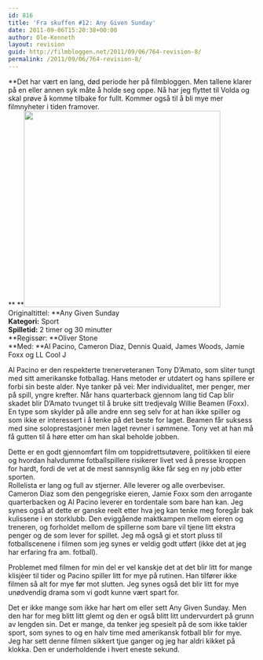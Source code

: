 ```yaml
---
id: 816
title: 'Fra skuffen #12: Any Given Sunday'
date: 2011-09-06T15:20:38+00:00
author: Ole-Kenneth
layout: revision
guid: http://filmbloggen.net/2011/09/06/764-revision-8/
permalink: /2011/09/06/764-revision-8/
---
```

**Det har vært en lang, død periode her på filmbloggen. Men tallene klarer på en eller annen syk måte å holde seg oppe. Nå har jeg flyttet til Volda og skal prøve å komme tilbake for fullt. Kommer også til å bli mye mer filmnyheter i tiden framover.  
** **<a href="http://filmbloggen.net/2011/08/26/fra-skuffen-12-any-given-sunday/any-given-sunday/" rel="attachment wp-att-767"><img class="alignnone size-large wp-image-767" src="http://filmbloggen.net/wp-content/uploads//2011/08/Any-Given-Sunday-620x411.jpg" alt="" width="400" height="&quot;253" /></a>  
Originaltittel: **Any Given Sunday  
**Kategori:** Sport  
**Spilletid:** 2 timer og 30 minutter  
**Regissør: **Oliver Stone  
**Med: **Al Pacino, Cameron Diaz, Dennis Quaid, James Woods, Jamie Foxx og LL Cool J

Al Pacino er den respekterte trenerveteranen Tony D&#8217;Amato, som sliter tungt med sitt amerikanske fotballag. Hans metoder er utdatert og hans spillere er forbi sin beste alder. Nye tanker på vei: Mer individualitet, mer penger, mer på spill, yngre krefter. Når hans quarterback gjennom lang tid Cap blir skadet blir D&#8217;Amato tvunget til å bruke sitt tredjevalg Willie Beamen (Foxx). En type som skylder på alle andre enn seg selv for at han ikke spiller og som ikke er interessert i å tenke på det beste for laget. Beamen får suksess med sine soloprestasjoner men laget revner i sømmene. Tony vet at han må få gutten til å høre etter om han skal beholde jobben.

Dette er en godt gjennomført film om toppidrettsutøvere, politikken til eiere og hvordan halvdumme fotballspillere risikerer livet ved å presse kroppen for hardt, fordi de vet at de mest sannsynlig ikke får seg en ny jobb etter sporten.  
Rollelista er lang og full av stjerner. Alle leverer og alle overbeviser. Cameron Diaz som den pengegriske eieren, Jamie Foxx som den arrogante quarterbacken og Al Pacino leverer en tordentale som bare han kan. Jeg synes også at dette er ganske reelt etter hva jeg kan tenke meg foregår bak kulissene i en storklubb. Den eviggående maktkampen mellom eieren og treneren, og forholdet mellom de spillerne som bare vil tjene litt ekstra penger og de som lever for spillet. Jeg må også gi et stort pluss til fotballscenene i filmen som jeg synes er veldig godt utført (ikke det at jeg har erfaring fra am. fotball).

Problemet med filmen for min del er vel kanskje det at det blir litt for mange klisjèer til tider og Pacino spiller litt for mye på rutinen. Han tilfører ikke filmen så alt for mye før mot slutten. Jeg synes også det blir litt for mye unødvendig drama som vi godt kunne vært spart for.

Det er ikke mange som ikke har hørt om eller sett Any Given Sunday. Men den har for meg blitt litt glemt og den er også blitt litt undervurdert på grunn av lengden sin. Det er mange, da tenker jeg spesielt på de som ikke takler sport, som synes to og en halv time med amerikansk fotball blir for mye. Jeg har sett denne filmen sikkert tjue ganger og jeg har aldri kikket på klokka. Den er underholdende i hvert eneste sekund.